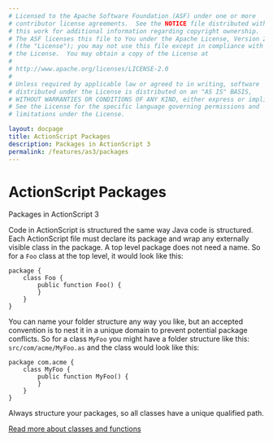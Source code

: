 ```yaml
---
# Licensed to the Apache Software Foundation (ASF) under one or more
# contributor license agreements.  See the NOTICE file distributed with
# this work for additional information regarding copyright ownership.
# The ASF licenses this file to You under the Apache License, Version 2.0
# (the "License"); you may not use this file except in compliance with
# the License.  You may obtain a copy of the License at
# 
# http://www.apache.org/licenses/LICENSE-2.0
# 
# Unless required by applicable law or agreed to in writing, software
# distributed under the License is distributed on an "AS IS" BASIS,
# WITHOUT WARRANTIES OR CONDITIONS OF ANY KIND, either express or implied.
# See the License for the specific language governing permissions and
# limitations under the License.

layout: docpage
title: ActionScript Packages
description: Packages in ActionScript 3
permalink: /features/as3/packages
---
```


# ActionScript Packages

Packages in ActionScript 3

Code in ActionScript is structured the same way Java code is structured. Each ActionScript file must declare its package and wrap any externally visible class in the package. A top level package does not need a name. So for a `Foo` class at the top level, it would look like this:

```as3
package {
	class Foo {
		public function Foo() {
		}
	}
}
```

You can name your folder structure any way you like, but an accepted convention is to nest it in a unique domain to prevent potential package conflicts. So for a class `MyFoo` you might have a folder structure like this: `src/com/acme/MyFoo.as` and the class would look like this:

```as3
package com.acme {
	class MyFoo {
		public function MyFoo() {
		}
	}
}
```

Always structure your packages, so all classes have a unique qualified path.

[Read more about classes and functions](features/as3/classes-and-functions)